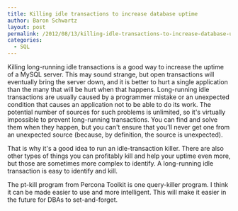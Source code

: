 ```yaml
---
title: Killing idle transactions to increase database uptime
author: Baron Schwartz
layout: post
permalink: /2012/08/13/killing-idle-transactions-to-increase-database-uptime/
categories:
  - SQL
---
```

Killing long-running idle transactions is a good way to increase the uptime of a MySQL server. This may sound strange, but open transactions will eventually bring the server down, and it is better to hurt a single application than the many that will be hurt when that happens.
Long-running idle transactions are usually caused by a programmer mistake or an unexpected condition that causes an application not to be able to do its work. The potential number of sources for such problems is unlimited, so it's virtually impossible to prevent long-running transactions. You can find and solve them when they happen, but you can't ensure that you'll never get one from an unexpected source (because, by definition, the source is unexpected).

That is why it's a good idea to run an idle-transaction killer. There are also other types of things you can profitably kill and help your uptime even more, but those are sometimes more complex to identify. A long-running idle transaction is easy to identify and kill.

The pt-kill program from Percona Toolkit is one query-killer program. I think it can be made easier to use and more intelligent. This will make it easier in the future for DBAs to set-and-forget.
